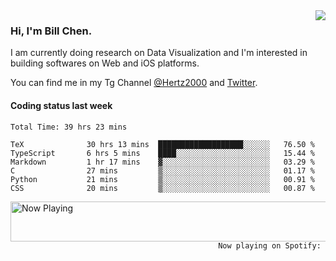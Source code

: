 <img  align="right" src="https://github-readme-stats.vercel.app/api?username=BillChen2k&show_icons=false&count_private=true&hide_title=true">

### Hi, I'm Bill Chen.

I am currently doing research on Data Visualization and I'm interested in building softwares on Web and iOS platforms.

You can find me in my Tg Channel [@Hertz2000](https://t.me/Hertz2000) and [Twitter](https://twitter.com/billchen2k).

#### Coding status last week

<!--START_SECTION:waka-->

```text
Total Time: 39 hrs 23 mins

TeX              30 hrs 13 mins  ███████████████████░░░░░░   76.50 %
TypeScript       6 hrs 5 mins    ████░░░░░░░░░░░░░░░░░░░░░   15.44 %
Markdown         1 hr 17 mins    ▓░░░░░░░░░░░░░░░░░░░░░░░░   03.29 %
C                27 mins         ▒░░░░░░░░░░░░░░░░░░░░░░░░   01.17 %
Python           21 mins         ▒░░░░░░░░░░░░░░░░░░░░░░░░   00.91 %
CSS              20 mins         ▒░░░░░░░░░░░░░░░░░░░░░░░░   00.87 %
```

<!--END_SECTION:waka-->


<div>
<a href="https://spotify-now-playing.billchen2k.vercel.app/now-playing?open">
   <img align="right" src="https://spotify-now-playing.billchen2k.vercel.app/now-playing" width="540" height="64" alt="Now Playing">
</a>
</div>

<div>
<p align="right"><code>Now playing on Spotify: </code></p>
</div>

<!--
**BillChen2K/BillChen2K** is a ✨ _special_ ✨ repository because its `README.md` (this file) appears on your GitHub profile.

Here are some ideas to get you started:

- 🔭 I’m currently working on ...
- 🌱 I’m currently learning ...
- 👯 I’m looking to collaborate on ...
- 🤔 I’m looking for help with ...
- 💬 Ask me about ...
- 📫 How to reach me: ...
- 😄 Pronouns: ...
- ⚡ Fun fact: ...
-->
